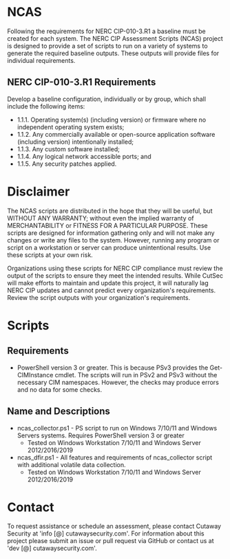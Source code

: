 # NCAS

Following the requirements for NERC CIP-010-3.R1 a baseline must be created for each system. The NERC CIP Assessment Scripts (NCAS) project is designed to provide a set of scripts to run on a variety of systems to generate the required baseline outputs. These outputs will provide files for individual requirements.

## NERC CIP-010-3.R1 Requirements 

Develop a baseline configuration, individually or by group, which shall include the following items:

* 1.1.1. Operating system(s) (including version) or firmware where no independent operating system exists;
* 1.1.2. Any commercially available or open-source application software (including version) intentionally installed;
* 1.1.3. Any custom software installed;
* 1.1.4. Any logical network accessible ports; and
* 1.1.5. Any security patches applied.

# Disclaimer

The NCAS scripts are distributed in the hope that they will be useful, but WITHOUT ANY WARRANTY; without even the implied warranty of MERCHANTABILITY or FITNESS FOR A PARTICULAR PURPOSE. These scripts are designed for information gathering only and will not make any changes or write any files to the system. However, running any program or script on a workstation or server can produce unintentional results. Use these scripts at your own risk.

Organizations using these scripts for NERC CIP compliance must review the output of the scripts to ensure they meet the intended results. While CutSec will make efforts to maintain and update this project, it will naturally lag NERC CIP updates and cannot predict every organization's requirements. Review the script outputs with your organization's requirements.

# Scripts

## Requirements

* PowerShell version 3 or greater. This is because PSv3 provides the Get-CIMInstance cmdlet. The scripts will run in PSv2 and PSv3 without the necessary CIM namespaces. However, the checks may produce errors and no data for some checks. 

## Name and Descriptions

* ncas_collector.ps1 - PS script to run on Windows 7/10/11 and Windows Servers systems. Requires PowerShell version 3 or greater
  * Tested on Windows Workstation 7/10/11 and Windows Server 2012/2016/2019 
* ncas_dfir.ps1 - All features and requirements of ncas_collector script with additional volatile data collection.
  * Tested on Windows Workstation 7/10/11 and Windows Server 2012/2016/2019

# Contact
To request assistance or schedule an assessment, please contact Cutaway Security at 'info [@] cutawaysecurity.com'.
For information about this project please submit an issue or pull request via GitHub or contact us at 'dev [@] cutawaysecurity.com'.